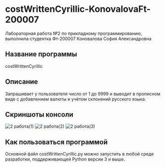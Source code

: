# costWrittenCyrillic-KonovalovaFt-200007
Лабораторная работа №2 по прикладному программированию, выполнила студентка Фт-200007 Коновалова София Александровна
## Название программы
costWrittenCyrillic
## Описание
Запрашивает у пользователя число от 1 до 9999 и выводит в прописном виде с добавлением валюты и учётом склонений русского языка.
## Скриншоты консоли
![2 работа(1)](https://user-images.githubusercontent.com/90561207/150783979-c0c7401c-05b4-4962-847a-2b889048ec29.PNG)
![2 работа(2)](https://user-images.githubusercontent.com/90561207/150783986-660dcf97-5b34-4dd3-b16f-fdf07c715f6b.PNG)
![2 работа(3)](https://user-images.githubusercontent.com/90561207/150783989-236309a6-d107-4de3-9c1a-970a484477a1.PNG)
## Как пользоваться программой
Основной файл costWrittenCyrillic.py можно запустить в любой среде разработки, поддерживающей Python версии 3 и выше.
